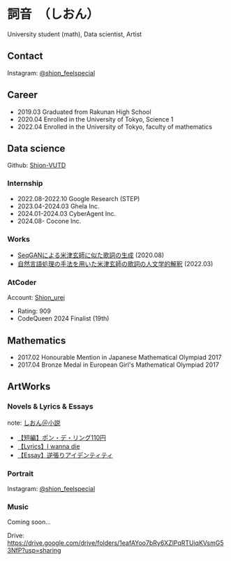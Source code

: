 # 詞音　（しおん）
University student (math), Data scientist, Artist

## Contact
Instagram: [@shion_feelspecial](https://www.instagram.com/shion_feelspecial?igsh=dnZkaHcxN2NvbjI1)

## Career
* 2019.03 Graduated from Rakunan High School
* 2020.04 Enrolled in the University of Tokyo, Science 1
* 2022.04 Enrolled in the University of Tokyo, faculty of mathematics

## Data science
Github: [Shion-VUTD](https://github.com/Shion-VUTD)

### Internship
* 2022.08-2022.10 Google Research (STEP)
* 2023.04-2024.03 Ghela Inc.
* 2024.01-2024.03 CyberAgent Inc.
* 2024.08- Cocone Inc.

### Works
 * [SeqGANによる米津玄師に似た歌詞の生成](https://github.com/Shion-VUTD/seqGAN-KenshiYonezu) (2020.08)
 * [自然言語処理の手法を用いた米津玄師の歌詞の人文学的解釈](https://github.com/Shion-VUTD/ifactorial_conference_20220326/blob/main/%E8%B6%8A%E5%A2%83%E3%81%99%E3%82%8B%E7%B1%B3%E6%B4%A5%E7%8E%84%E5%B8%AB%E8%AB%96.pdf) (2022.03)

### AtCoder
Account: [Shion_urei](https://atcoder.jp/users/Shion_urei)
* Rating: 909
* CodeQueen 2024 Finalist (19th)

## Mathematics
* 2017.02 Honourable Mention in Japanese Mathematical Olympiad 2017
* 2017.04 Bronze Medal in European Girl's Mathematical Olympiad 2017

## ArtWorks
### Novels & Lyrics & Essays
note: [しおん＠小説](https://note.com/shion_uts1_novel)
* [【短編】ポン・デ・リング110円](https://note.com/shion_uts1_novel/n/ncb6267b00d41)
* [【Lyrics】I wanna die](https://note.com/shion_uts1_novel/n/n0fdd3a08ab30)
* [【Essay】逆張りアイデンティティ](https://note.com/shion_uts1_novel/n/n2979f09bbfb1)
  
### Portrait
Instagram: [@shion_feelspecial](https://www.instagram.com/shion_feelspecial?igsh=dnZkaHcxN2NvbjI1)



### Music
Coming soon…

Drive: https://drive.google.com/drive/folders/1eafAYoo7bRy6XZlPqRTUiqKVsmG53NfP?usp=sharing
